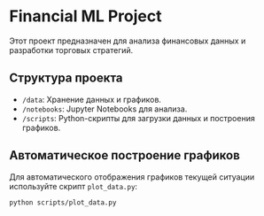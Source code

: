 # Financial ML Project

Этот проект предназначен для анализа финансовых данных и разработки торговых стратегий.

## Структура проекта
- `/data`: Хранение данных и графиков.
- `/notebooks`: Jupyter Notebooks для анализа.
- `/scripts`: Python-скрипты для загрузки данных и построения графиков.

## Автоматическое построение графиков
Для автоматического отображения графиков текущей ситуации используйте скрипт `plot_data.py`:
```bash
python scripts/plot_data.py